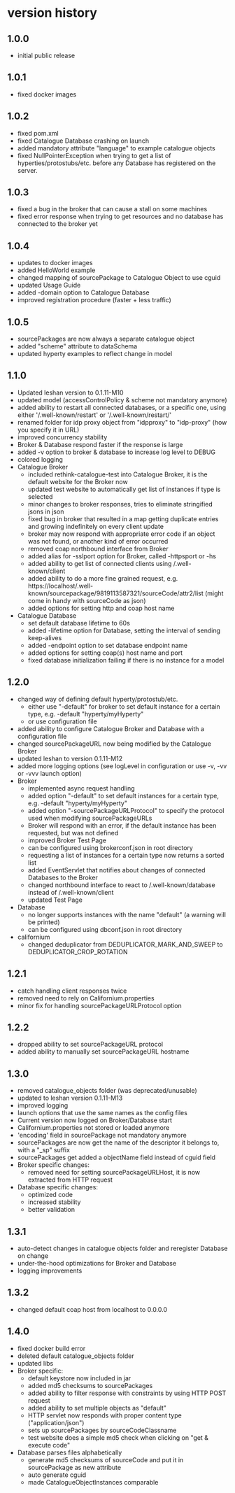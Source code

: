 # version history
## 1.0.0
* initial public release

## 1.0.1
* fixed docker images

## 1.0.2
* fixed pom.xml
* fixed Catalogue Database crashing on launch
* added mandatory attribute "language" to example catalogue objects
* fixed NullPointerException when trying to get a list of hyperties/protostubs/etc. before any Database has registered on the server.

## 1.0.3
* fixed a bug in the broker that can cause a stall on some machines
* fixed error response when trying to get resources and no database has connected to the broker yet

## 1.0.4
* updates to docker images
* added HelloWorld example
* changed mapping of sourcePackage to Catalogue Object to use cguid
* updated Usage Guide
* added -domain option to Catalogue Database
* improved registration procedure (faster + less traffic)

## 1.0.5
* sourcePackages are now always a separate catalogue object
* added "scheme" attribute to dataSchema
* updated hyperty examples to reflect change in model

## 1.1.0
* Updated leshan version to 0.1.11-M10
* updated model (accessControlPolicy & scheme not mandatory anymore)
* added ability to restart all connected databases, or a specific one, using either '/.well-known/restart' or '/.well-known/restart/<endpoint>'
* renamed folder for idp proxy object from "idpproxy" to "idp-proxy" (how you specify it in URL)
* improved concurrency stability
* Broker & Database respond faster if the response is large
* added -v option to broker & database to increase log level to DEBUG
* colored logging
* Catalogue Broker
  * included rethink-catalogue-test into Catalogue Broker, it is the default website for the Broker now
  * updated test website to automatically get list of instances if type is selected
  * minor changes to broker responses, tries to eliminate stringified jsons in json
  * fixed bug in broker that resulted in a map getting duplicate entries and growing indefinitely on every client update
  * broker may now respond with appropriate error code if an object was not found, or another kind of error occurred
  * removed coap northbound interface from Broker
  * added alias for -sslport option for Broker, called -httpsport or -hs
  * added ability to get list of connected clients using /.well-known/client
  * added ability to do a more fine grained request, e.g. https://localhost/.well-known/sourcepackage/9819113587321/sourceCode/attr2/list (might come in handy with sourceCode as json)
  * added options for setting http and coap host name
* Catalogue Database
  * set default database lifetime to 60s
  * added -lifetime option for Database, setting the interval of sending keep-alives
  * added -endpoint option to set database endpoint name
  * added options for setting coap(s) host name and port
  * fixed database initialization failing if there is no instance for a model

## 1.2.0
* changed way of defining default hyperty/protostub/etc.
  * either use "-default" for broker to set default instance for a certain type, e.g. -default "hyperty/myHyperty"
  * or use configuration file
* added ability to configure Catalogue Broker and Database with a configuration file
* changed sourcePackageURL now being modified by the Catalogue Broker
* updated leshan to version 0.1.11-M12
* added more logging options (see logLevel in configuration or use -v, -vv or -vvv launch option)
* Broker
  * implemented async request handling
  * added option "-default" to set default instances for a certain type, e.g. -default "hyperty/myHyperty"
  * added option "-sourcePackageURLProtocol" to specify the protocol used when modifying sourcePackageURLs
  * Broker will respond with an error, if the default instance has been requested, but was not defined
  * improved Broker Test Page
  * can be configured using brokerconf.json in root directory
  * requesting a list of instances for a certain type now returns a sorted list
  * added EventServlet that notifies about changes of connected Databases to the Broker
  * changed northbound interface to react to /.well-known/database instead of /.well-known/client
  * updated Test Page
* Database
  * no longer supports instances with the name "default" (a warning will be printed)
  * can be configured using dbconf.json in root directory
* californium
  * changed deduplicator from DEDUPLICATOR_MARK_AND_SWEEP to DEDUPLICATOR_CROP_ROTATION

## 1.2.1
* catch handling client responses twice
* removed need to rely on Californium.properties
* minor fix for handling sourcePackageURLProtocol option

## 1.2.2
* dropped ability to set sourcePackageURL protocol
* added ability to manually set sourcePackageURL hostname

## 1.3.0
* removed catalogue_objects folder (was deprecated/unusable)
* updated to leshan version 0.1.11-M13
* improved logging
* launch options that use the same names as the config files
* Current version now logged on Broker/Database start
* Californium.properties not stored or loaded anymore
* 'encoding' field in sourcePackage not mandatory anymore
* sourcePackages are now get the name of the descriptor it belongs to, with a "_sp" suffix
* sourcePackages get added a objectName field instead of cguid field
* Broker specific changes:
  * removed need for setting sourcePackageURLHost, it is now extracted from HTTP request
* Database specific changes:
  * optimized code
  * increased stability
  * better validation

## 1.3.1
* auto-detect changes in catalogue objects folder and reregister Database on change
* under-the-hood optimizations for Broker and Database
* logging improvements

## 1.3.2
* changed default coap host from localhost to 0.0.0.0

## 1.4.0
* fixed docker build error
* deleted default catalogue_objects folder
* updated libs
* Broker specific:
  * default keystore now included in jar
  * added md5 checksums to sourcePackages
  * added ability to filter response with constraints by using HTTP POST request
  * added ability to set multiple objects as "default"
  * HTTP servlet now responds with proper content type ("application/json")
  * sets up sourcePackages by sourceCodeClassname
  * test website does a simple md5 check when clicking on "get & execute code"
* Database parses files alphabetically
  * generate md5 checksums of sourceCode and put it in sourcePackage as new attribute
  * auto generate cguid
  * made CatalogueObjectInstances comparable
